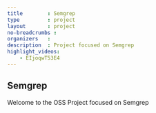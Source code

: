 ```yaml
---
title        : Semgrep
type         : project
layout       : project
no-breadcrumbs :
organizers   :
description  : Project focused on Semgrep
highlight_videos:
    - EIjoqwT53E4
---
```


## Semgrep

Welcome to the OSS Project focused on Semgrep